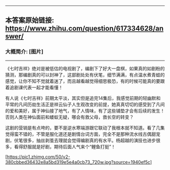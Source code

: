 ----------------------------------------
## 本答案原始链接: https://www.zhihu.com/question/617334628/answer/
### 大概简介: [图片]
----------------------------------------
《七时吉祥》绝对是被低估的电视剧了，编剧下了好大一盘棋，如果真的如剧粉的猜测，那编剧真的可以封神了，这部剧处处有伏笔，细节满满，有点温水煮青蛙的感觉，让你不知不觉就着迷了，而且越看越觉得细思极恐，有的时候可能真的要跟着追剧课代表一起才能看懂！

有人说《七时吉祥》前期太平淡，其实但是追完14集后，我感觉前期的轻幽默和平常的凡间历劫生活正是祥云仙子人生观改变的前提，她真真切切的感受到了凡间的爱和美好，属于神仙接了地气，有了人情味，有了这些铺垫才会有后续的发生！否则人类在神仙面前和蝼蚁无疑，哪会有救父母，救长空的转变？

这剧的营销是有点垮的，要不是逆水寒端游跟它联动了我根本就不知道。看了几集觉得蛮不错的，不管是服化道还是剧情台词方面，完全不是那种流水线古偶甜宠剧，伏笔很多，抽丝剥茧去理就会觉得编剧真的有水平。杨超越的演技也进步很多，看得舒服就是好剧，期待后面人气来个“鲤鱼打挺”！

[https://pic1.zhimg.com/50/v2-380cbbed36432e8a5bd319e5e4a0cb73_720w.jpg?source=1940ef5c]

